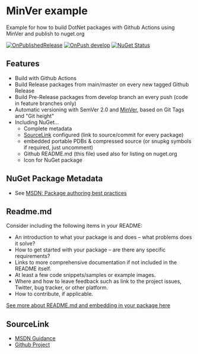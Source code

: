 # MinVer example

Example for how to build DotNet packages with Github Actions using MinVer and publish to nuget.org

[![OnPublishedRelease](https://github.com/Kurpanik/MinVerExample/actions/workflows/OnPublishedRelease.yml/badge.svg)](https://github.com/Kurpanik/MinVerExample/actions/workflows/OnPublishedRelease.yml)  [![OnPush develop](https://github.com/Kurpanik/MinVerExample/actions/workflows/OnPushDevelop.yml/badge.svg)](https://github.com/Kurpanik/MinVerExample/actions/workflows/OnPushDevelop.yml)  [![NuGet Status](https://img.shields.io/nuget/v/MinVer.Example.svg)](https://www.nuget.org/packages/MinVer.Example/)

## Features

- Build with Github Actions
- Build Release packages from main/master on every new tagged Github Release
- Build Pre-Release packages from develop branch an every push (code in feature branches only)
- Automatic versioning with SemVer 2.0 and [MinVer](https://github.com/adamralph/minver), based on Git Tags and "Git height"
- Including NuGet...
  - Complete metadata
  - [SourceLink](https://github.com/dotnet/sourcelink) configured (link to source/commit for every package)
  - embedded portable PDBs & compressed source (or snupkg symbols if required, just uncomment)
  - Github README.md (this file) used also for listing on nuget.org
  - Icon for NuGet package

## NuGet Package Metadata

- See [MSDN: Package authoring best practices](https://tinyurl.com/syhtn6u6)

## Readme.md

Consider including the following items in your README:

- An introduction to what your package is and does – what problems does it solve?
- How to get started with your package – are there any specific requirements?
- Links to more comprehensive documentation if not included in the README itself.
- At least a few code snippets/samples or example images.
- Where and how to leave feedback such as link to the project issues, Twitter, bug tracker, or other platform.
- How to contribute, if applicable.

[See more about README.md and embedding in your package here](https://devblogs.microsoft.com/nuget/add-a-readme-to-your-nuget-package/)

## SourceLink

- [MSDN Guidance](https://docs.microsoft.com/en-us/dotnet/standard/library-guidance/sourcelink)
- [Github Project](https://github.com/dotnet/sourcelink#using-source-link-in-net-projects)
